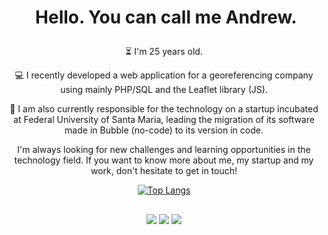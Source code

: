 # <p align="center"> &nbsp;Hello. You can call me Andrew.</p>


<p align="center">⏳ I'm 25 years old.
<p align="center">💻 I recently developed a web application for a georeferencing company using mainly PHP/SQL and the Leaflet library (JS).
<p align="center">🚀 I am also currently responsible for the technology on a startup incubated at Federal University of Santa Maria, leading the migration of its software made in Bubble (no-code) to its version in code.
<p align="center"> I'm always looking for new challenges and learning opportunities in the technology field. If you want to know more about me, my startup and my work, don't hesitate to get in touch!</p>





<div align="center">
  
  
[![Top Langs](https://github-readme-stats.vercel.app/api/top-langs/?username=noobandrew&layout=donut&theme=dark&langs_count=8)](https://github.com/anuraghazra/github-readme-stats)
  <div>
  
  
 



## 
<p align="center"><a href="https://www.linkedin.com/in/hammelandrew/" target="_blank"><img src="https://img.shields.io/badge/-ANDREW HAMMEL-%230077B5?style=for-the-badge&logo=linkedin&logoColor=white" target="_blank"></a>
  <a href="https://instagram.com/hammelandrew" target="_blank"><img src="https://img.shields.io/badge/-hammelandrew-%23E4405F?style=for-the-badge&logo=instagram&logoColor=white" target="_blank"></a>
   <a href = "mailto:andrewhammelcontato@gmail.com"><img src="https://img.shields.io/badge/-GMAIL-%23333?style=for-the-badge&logo=gmail&logoColor=RED" target="_blank"></a>
